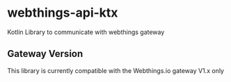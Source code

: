 # webthings-api-ktx
Kotlin Library to communicate with webthings gateway
  
## Gateway Version
This library is currently compatible with the Webthings.io gateway V1.x only
